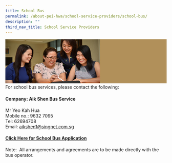 ```yaml
---
title: School Bus
permalink: /about-pei-hwa/school-service-providers/school-bus/
description: ""
third_nav_title: School Service Providers
---
```

![](/images/Website%20Banners%20Subpage/948x260%20masterhead%20-%20About%20Pei%20Hwa4.jpg)
For school bus services, please contact the following:<br>

#### Company: Aik Shen Bus Service

Mr Yeo Kah Hua <br>
Mobile no.: 9632 7095 <br>
Tel: 62694708 <br>
Email: aikshen1@singnet.com.sg

 #### [Click Here for School Bus Application](/files/Application%20Forms/Bus%20Form%20PHPPS%202023%201.pdf)

Note:  All arrangements and agreements are to be made directly with the bus operator.